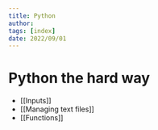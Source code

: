```yaml
---
title: Python
author: 
tags: [index]
date: 2022/09/01
---
```

# Python the hard way
- [[Inputs]]
- [[Managing text files]]
- [[Functions]]